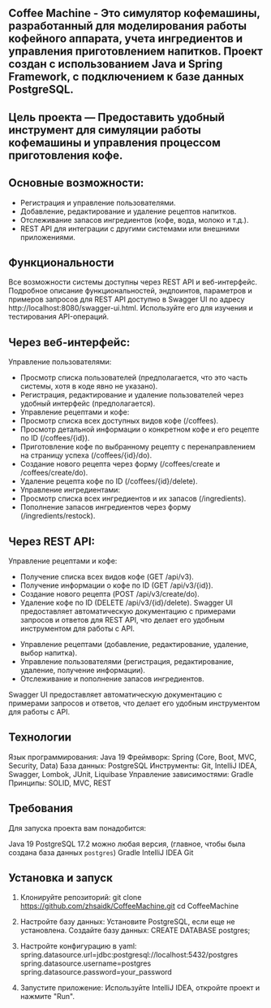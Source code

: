 ## **Coffee Machine** - Это симулятор кофемашины, разработанный для моделирования работы кофейного аппарата, учета ингредиентов и управления приготовлением напитков. Проект создан с использованием Java и Spring Framework, с подключением к базе данных PostgreSQL.

   ## **Цель проекта** — Предоставить удобный инструмент для симуляции работы кофемашины и управления процессом приготовления кофе.
## **Основные возможности**:

* Регистрация и управление пользователями.
* Добавление, редактирование и удаление рецептов напитков.
* Отслеживание запасов ингредиентов (кофе, вода, молоко и т.д.).
* REST API для интеграции с другими системами или внешними приложениями.

## Функциональности

Все возможности системы доступны через REST API и веб-интерфейс. Подробное описание функциональностей, эндпоинтов, параметров и примеров запросов для REST API доступно в Swagger UI по адресу http://localhost:8080/swagger-ui.html. Используйте его для изучения и тестирования API-операций.
## Через веб-интерфейс:
Управление пользователями:
  * Просмотр списка пользователей (предполагается, что это часть системы, хотя в коде явно не указано).
  * Регистрация, редактирование и удаление пользователей через удобный интерфейс (предполагается).
  * Управление рецептами и кофе:
  * Просмотр списка всех доступных видов кофе (/coffees).
  * Просмотр детальной информации о конкретном кофе и его рецепте по ID (/coffees/{id}).
  * Приготовление кофе по выбранному рецепту с перенаправлением на страницу успеха (/coffees/{id}/do).
  * Создание нового рецепта через форму (/coffees/create и /coffees/create/do).
  * Удаление рецепта кофе по ID (/coffees/{id}/delete).
  * Управление ингредиентами:
  * Просмотр списка всех ингредиентов и их запасов (/ingredients).
  * Пополнение запасов ингредиентов через форму (/ingredients/restock).
## Через REST API:
Управление рецептами и кофе:
  * Получение списка всех видов кофе (GET /api/v3).
  * Получение информации о кофе по ID (GET /api/v3/{id}).
  * Создание нового рецепта (POST /api/v3/create/do).
  * Удаление кофе по ID (DELETE /api/v3/{id}/delete).
Swagger UI предоставляет автоматическую документацию с примерами запросов и ответов для REST API, что делает его удобным инструментом для работы с API.

- Управление рецептами (добавление, редактирование, удаление, выбор напитка).
- Управление пользователями (регистрация, редактирование, удаление, получение информации).
- Отслеживание и пополнение запасов ингредиентов. 

Swagger UI предоставляет автоматическую документацию с примерами запросов и ответов, что делает его удобным инструментом для работы с API.

## **Технологии**
Язык программирования: Java 19
Фреймворк: Spring (Core, Boot, MVC, Security, Data)
База данных: PostgreSQL
Инструменты: Git, IntelliJ IDEA, Swagger, Lombok, JUnit, Liquibase
Управление зависимостями: Gradle
Принципы: SOLID, MVC, REST

   ## **Требования**
Для запуска проекта вам понадобится:

Java 19
PostgreSQL 17.2 можно любая версия, (главное, чтобы была создана база данных `postgres`)
Gradle
IntelliJ IDEA
Git

   ## **Установка и запуск**
1. Клонируйте репозиторий:
   git clone https://github.com/zhsaidk/CoffeeMachine.git
   cd CoffeeMachine

2. Настройте базу данных:
   Установите PostgreSQL, если еще не установлена.
   Создайте базу данных:
   CREATE DATABASE postgres;

3. Настройте конфигурацию в yaml:
   spring.datasource.url=jdbc:postgresql://localhost:5432/postgres
   spring.datasource.username=postgres
   spring.datasource.password=your_password

4. Запустите приложение:
   Используйте IntelliJ IDEA, откройте проект и нажмите "Run".
